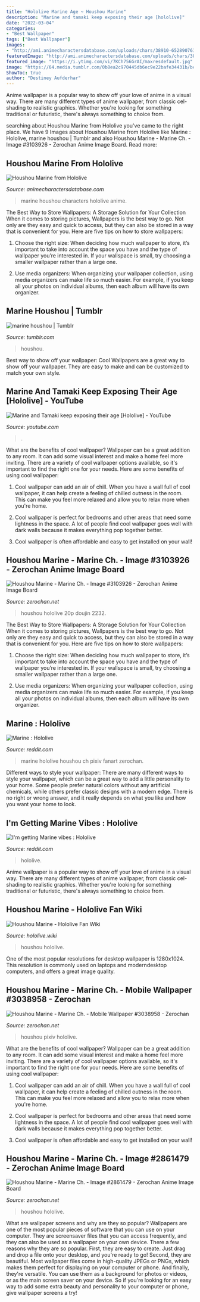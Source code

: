 ```yaml
---
title: "Hololive Marine Age ~ Houshou Marine"
description: "Marine and tamaki keep exposing their age [hololive]"
date: "2022-03-04"
categories:
- "Best Wallpaper"
tags: ["Best Wallpaper"]
images:
- "http://ami.animecharactersdatabase.com/uploads/chars/38910-652890761.png"
featuredImage: "http://ami.animecharactersdatabase.com/uploads/chars/38910-652890761.png"
featured_image: "https://i.ytimg.com/vi/7KCh756GrAI/maxresdefault.jpg"
image: "https://64.media.tumblr.com/0b8ea2c970445db6ec9e22bafe34431b/bc937e01cd1d7214-7a/s500x750/eaa0caa5c3c9c100a525a917c9aee1872a20393c.jpg"
ShowToc: true
author: "Destiney Aufderhar"
---
```



Anime wallpaper is a popular way to show off your love of anime in a visual way. There are many different types of anime wallpaper, from classic cel-shading to realistic graphics. Whether you're looking for something traditional or futuristic, there's always something to choice from.

	

		
searching about Houshou Marine from Hololive you've came to the right place. We have 9 Images about Houshou Marine from Hololive like Marine : Hololive, marine houshou | Tumblr and also Houshou Marine - Marine Ch. - Image #3103926 - Zerochan Anime Image Board. Read more:
		
    
## Houshou Marine From Hololive

<img loading=lazy src="http://ami.animecharactersdatabase.com/uploads/chars/38910-652890761.png" onerror="this.onerror=null;this.src='https://tse4.mm.bing.net/th?id=OIP.AQiBdXAtRWKOaZil0X5yyAAAAA&amp;pid=15.1';" alt="Houshou Marine from Hololive">

_Source: animecharactersdatabase.com_

>marine houshou characters hololive anime. 

	

The Best Way to Store Wallpapers: A Storage Solution for Your Collection
When it comes to storing pictures, Wallpapers is the best way to go. Not only are they easy and quick to access, but they can also be stored in a way that is convenient for you. Here are five tips on how to store wallpapers:
1) Choose the right size: When deciding how much wallpaper to store, it’s important to take into account the space you have and the type of wallpaper you’re interested in. If your wallspace is small, try choosing a smaller wallpaper rather than a large one.

2) Use media organizers: When organizing your wallpaper collection, using media organizers can make life so much easier. For example, if you keep all your photos on individual albums, then each album will have its own organizer.

    
## Marine Houshou | Tumblr

<img loading=lazy src="https://64.media.tumblr.com/0b8ea2c970445db6ec9e22bafe34431b/bc937e01cd1d7214-7a/s500x750/eaa0caa5c3c9c100a525a917c9aee1872a20393c.jpg" onerror="this.onerror=null;this.src='https://tse4.mm.bing.net/th?id=OIP.kXAvXMyHNHr2LStufk2sYwHaKK&amp;pid=15.1';" alt="marine houshou | Tumblr">

_Source: tumblr.com_

>houshou. 

	

Best way to show off your wallpaper:
Cool Wallpapers are a great way to show off your wallpaper. They are easy to make and can be customized to match your own style.

    
## Marine And Tamaki Keep Exposing Their Age [Hololive] - YouTube

<img loading=lazy src="https://i.ytimg.com/vi/7KCh756GrAI/maxresdefault.jpg" onerror="this.onerror=null;this.src='https://tse1.mm.bing.net/th?id=OIP.9tHmwXQCH6O20fk61vz42wHaEK&amp;pid=15.1';" alt="Marine and Tamaki keep exposing their age [Hololive] - YouTube">

_Source: youtube.com_

>. 

	

What are the benefits of cool wallpaper?
Wallpaper can be a great addition to any room. It can add some visual interest and make a home feel more inviting. There are a variety of cool wallpaper options available, so it's important to find the right one for your needs. Here are some benefits of using cool wallpaper: 
1. Cool wallpaper can add an air of chill. When you have a wall full of cool wallpaper, it can help create a feeling of chilled outness in the room. This can make you feel more relaxed and allow you to relax more when you're home. 

2. Cool wallpaper is perfect for bedrooms and other areas that need some lightness in the space. A lot of people find cool wallpaper goes well with dark walls because it makes everything pop together better. 

3. Cool wallpaper is often affordable and easy to get installed on your wall!

    
## Houshou Marine - Marine Ch. - Image #3103926 - Zerochan Anime Image Board

<img loading=lazy src="https://s1.zerochan.net/Houshou.Marine.600.3103926.jpg" onerror="this.onerror=null;this.src='https://tse4.mm.bing.net/th?id=OIP.OsWxld33lBsJGvnrPbhslAAAAA&amp;pid=15.1';" alt="Houshou Marine - Marine Ch. - Image #3103926 - Zerochan Anime Image Board">

_Source: zerochan.net_

>houshou hololive 20p doujin 2232. 

	

The Best Way to Store Wallpapers: A Storage Solution for Your Collection
When it comes to storing pictures, Wallpapers is the best way to go. Not only are they easy and quick to access, but they can also be stored in a way that is convenient for you. Here are five tips on how to store wallpapers:
1) Choose the right size: When deciding how much wallpaper to store, it’s important to take into account the space you have and the type of wallpaper you’re interested in. If your wallspace is small, try choosing a smaller wallpaper rather than a large one.

2) Use media organizers: When organizing your wallpaper collection, using media organizers can make life so much easier. For example, if you keep all your photos on individual albums, then each album will have its own organizer.

    
## Marine : Hololive

<img loading=lazy src="https://external-preview.redd.it/hR-t_Tyd6_FdySUv4mUxxoWb3LU1uitK0IJLZDUPHKU.jpg?auto=webp&amp;s=183cbd0805809caf26e9c6a1ab6e35048dc46ad1" onerror="this.onerror=null;this.src='https://tse1.mm.bing.net/th?id=OIP.9gCcVeHWmkzO0b7f0XO2tAHaMP&amp;pid=15.1';" alt="Marine : Hololive">

_Source: reddit.com_

>marine hololive houshou ch pixiv fanart zerochan. 

	

Different ways to style your wallpaper:
There are many different ways to style your wallpaper, which can be a great way to add a little personality to your home. Some people prefer natural colors without any artificial chemicals, while others prefer classic designs with a modern edge. There is no right or wrong answer, and it really depends on what you like and how you want your home to look.

    
## I&#039;m Getting Marine Vibes : Hololive

<img loading=lazy src="https://i.redd.it/y1aqp72ogkw61.jpg" onerror="this.onerror=null;this.src='https://tse3.mm.bing.net/th?id=OIP.nWmGTzVAhv9u1Wd2NwApqwHaMf&amp;pid=15.1';" alt="I&#039;m getting Marine vibes : Hololive">

_Source: reddit.com_

>hololive. 

	

Anime wallpaper is a popular way to show off your love of anime in a visual way. There are many different types of anime wallpaper, from classic cel-shading to realistic graphics. Whether you're looking for something traditional or futuristic, there's always something to choice from.

    
## Houshou Marine - Hololive Fan Wiki

<img loading=lazy src="https://static.miraheze.org/hololivewiki/thumb/c/cb/Houshou_Marine_-_Portrait_01.png/520px-Houshou_Marine_-_Portrait_01.png" onerror="this.onerror=null;this.src='https://tse3.mm.bing.net/th?id=OIP.bGxH46bGAKUNQeabPtp_LAHaHa&amp;pid=15.1';" alt="Houshou Marine - Hololive Fan Wiki">

_Source: hololive.wiki_

>houshou hololive. 

	

One of the most popular resolutions for desktop wallpaper is 1280x1024. This resolution is commonly used on laptops and moderndesktop computers, and offers a great image quality.

    
## Houshou Marine - Marine Ch. - Mobile Wallpaper #3038958 - Zerochan

<img loading=lazy src="https://s1.zerochan.net/Houshou.Marine.600.3038958.jpg" onerror="this.onerror=null;this.src='https://tse3.mm.bing.net/th?id=OIP.r-C6jus3ns64VCVv7Fi4dAAAAA&amp;pid=15.1';" alt="Houshou Marine - Marine Ch. - Mobile Wallpaper #3038958 - Zerochan">

_Source: zerochan.net_

>houshou pixiv hololive. 

	

What are the benefits of cool wallpaper?
Wallpaper can be a great addition to any room. It can add some visual interest and make a home feel more inviting. There are a variety of cool wallpaper options available, so it's important to find the right one for your needs. Here are some benefits of using cool wallpaper: 
1. Cool wallpaper can add an air of chill. When you have a wall full of cool wallpaper, it can help create a feeling of chilled outness in the room. This can make you feel more relaxed and allow you to relax more when you're home. 

2. Cool wallpaper is perfect for bedrooms and other areas that need some lightness in the space. A lot of people find cool wallpaper goes well with dark walls because it makes everything pop together better. 

3. Cool wallpaper is often affordable and easy to get installed on your wall!

    
## Houshou Marine - Marine Ch. - Image #2861479 - Zerochan Anime Image Board

<img loading=lazy src="https://s1.zerochan.net/Houshou.Marine.600.2861479.jpg" onerror="this.onerror=null;this.src='https://tse2.mm.bing.net/th?id=OIP.9eeBflTPV573dKyPEAjfsQAAAA&amp;pid=15.1';" alt="Houshou Marine - Marine Ch. - Image #2861479 - Zerochan Anime Image Board">

_Source: zerochan.net_

>houshou hololive. 

	

What are wallpaper screens and why are they so popular?
Wallpapers are one of the most popular pieces of software that you can use on your computer. They are screensaver files that you can access frequently, and they can also be used as a wallpaper on your own device. There a few reasons why they are so popular. First, they are easy to create. Just drag and drop a file onto your desktop, and you're ready to go! Second, they are beautiful. Most wallpaper files come in high-quality JPEGs or PNGs, which makes them perfect for displaying on your computer or phone. And finally, they're versatile. You can use them as a background for photos or videos, or as the main screen saver on your device. So if you're looking for an easy way to add some extra beauty and personality to your computer or phone, give wallpaper screens a try!

